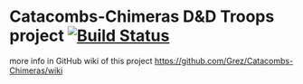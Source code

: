 # Catacombs-Chimeras D&D Troops project [![Build Status](https://travis-ci.org/Grez/Catacombs-Chimeras.svg?branch=master)](https://travis-ci.org/Grez/Catacombs-Chimeras)

more info in GitHub wiki of this project
https://github.com/Grez/Catacombs-Chimeras/wiki

